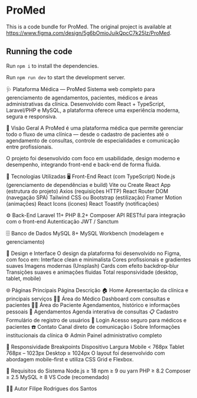 
  # ProMed

  This is a code bundle for ProMed. The original project is available at https://www.figma.com/design/5g6bOmioJuikQpcC7k25Iz/ProMed.

  ## Running the code

  Run `npm i` to install the dependencies.

  Run `npm run dev` to start the development server.
  
🩺 Plataforma Médica — ProMed
Sistema web completo para gerenciamento de agendamentos, pacientes, médicos e áreas administrativas da clínica.
Desenvolvido com React + TypeScript, Laravel/PHP e MySQL, a plataforma oferece uma experiência moderna, segura e responsiva.

🚀 Visão Geral
A ProMed é uma plataforma médica que permite gerenciar todo o fluxo de uma clínica — desde o cadastro de pacientes até o agendamento de consultas, controle de especialidades e comunicação entre profissionais.

O projeto foi desenvolvido com foco em usabilidade, design moderno e desempenho, integrando front-end e back-end de forma fluida.

🧩 Tecnologias Utilizadas
🖥️ Front-End
React (com TypeScript)
Node.js (gerenciamento de dependências e build)
Vite ou Create React App (estrutura do projeto)
Axios (requisições HTTP)
React Router DOM (navegação SPA)
Tailwind CSS ou Bootstrap (estilização)
Framer Motion (animações)
React Icons (ícones)
React Toastify (notificações)

⚙️ Back-End
Laravel 11+
PHP 8.2+
Composer
API RESTful para integração com o front-end
Autenticação JWT / Sanctum

🗄️ Banco de Dados
MySQL 8+
MySQL Workbench (modelagem e gerenciamento)

🎨 Design e Interface
O design da plataforma foi desenvolvido no Figma, com foco em:
Interface clean e minimalista
Cores profissionais e gradientes suaves
Imagens modernas (Unsplash)
Cards com efeito backdrop-blur
Transições suaves e animações fluidas
Total responsividade (desktop, tablet, mobile)

🌐 Páginas Principais
Página	Descrição
🏠 Home	Apresentação da clínica e principais serviços
👨‍⚕️ Área do Médico	Dashboard com consultas e pacientes
🧍‍♂️ Área do Paciente	Agendamentos, histórico e informações pessoais
📅 Agendamentos	Agenda interativa de consultas
📋 Cadastro	Formulário de registro de usuários
🔐 Login	Acesso seguro para médicos e pacientes
☎️ Contato	Canal direto de comunicação
ℹ️ Sobre	Informações institucionais da clínica
⚙️ Admin	Painel administrativo completo

📱 Responsividade
Breakpoints
Dispositivo	Largura
Mobile	< 768px
Tablet	768px – 1023px
Desktop	≥ 1024px
O layout foi desenvolvido com abordagem mobile-first e utiliza CSS Grid e Flexbox.

🧾 Requisitos do Sistema
Node.js ≥ 18
npm ≥ 9 ou yarn
PHP ≥ 8.2
Composer ≥ 2.5
MySQL ≥ 8
VS Code (recomendado)

👨‍💻 Autor
Filipe Rodrigues dos Santos